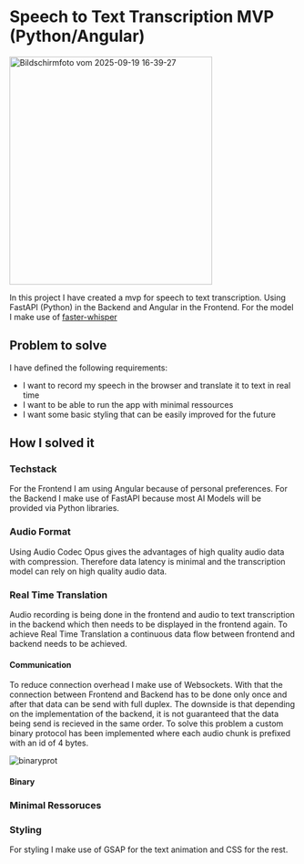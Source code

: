 # Speech to Text Transcription MVP (Python/Angular)
<img width="356" height="400" alt="Bildschirmfoto vom 2025-09-19 16-39-27" src="https://github.com/user-attachments/assets/aa3fc523-c073-4842-a905-51af4165eb0a" />

In this project I have created a mvp for speech to text transcription. Using FastAPI (Python) in the Backend and Angular in the Frontend.
For the model I make use of [faster-whisper](https://github.com/SYSTRAN/faster-whisper)

## Problem to solve
I have defined the following requirements:
- I want to record my speech in the browser and translate it to text in real time
- I want to be able to run the app with minimal ressources
- I want some basic styling that can be easily improved for the future

## How I solved it

### Techstack
For the Frontend I am using Angular because of personal preferences.
For the Backend I make use of FastAPI because most AI Models will be provided via Python libraries.

### Audio Format
Using Audio Codec Opus gives the advantages of high quality audio data with compression. Therefore data latency is minimal and the transcription model can rely on high quality audio data.

### Real Time Translation
Audio recording is being done in the frontend and audio to text transcription in the backend which then needs to be displayed in the frontend again. 
To achieve Real Time Translation a continuous data flow between frontend and backend needs to be achieved.

#### Communication
To reduce connection overhead I make use of Websockets. With that the connection between Frontend and Backend has to be done only once and after that data can be send with full duplex.
The downside is that depending on the implementation of the backend, it is not guaranteed that the data being send is recieved in the same order. 
To solve this problem a custom binary protocol has been implemented where each audio chunk is prefixed with an id of 4 bytes.

![binaryprot](https://github.com/user-attachments/assets/7ad3b244-f09c-41cd-9926-0889da5f85dc)

#### Binary 


### Minimal Ressoruces

### Styling
For styling I make use of GSAP for the text animation and CSS for the rest.
